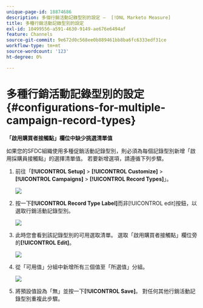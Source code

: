 ```yaml
---
unique-page-id: 18874686
description: 多個行銷活動記錄型別的設定 —  [!DNL Marketo Measure]
title: 多種行銷活動記錄型別的設定
exl-id: 10499556-a591-4630-9149-ae676e6494af
feature: Channels
source-git-commit: 9e672d0c568ee0b889461bb8ba6fc6333edf31ce
workflow-type: tm+mt
source-wordcount: '123'
ht-degree: 0%

---
```


# 多種行銷活動記錄型別的設定 {#configurations-for-multiple-campaign-record-types}

**「啟用購買者接觸點」欄位中缺少挑選清單值**

如果您的SFDC組織使用多種促銷活動記錄型別，則必須為每個記錄型別新增「啟用採購員接觸點」的選擇清單值。 若要新增選項，請遵循下列步驟。

1. 前往「**[!UICONTROL Setup]** > **[!UICONTROL Customize]** > **[!UICONTROL Campaigns]** > **[!UICONTROL Record Types]**」。

   ![](assets/1.jpg)

1. 按一下&#x200B;**[!UICONTROL Record Type Label]**&#x200B;而非[!UICONTROL edit]按鈕，以選取行銷活動記錄型別。

   ![](assets/2.jpg)

1. 此時您會看到該記錄型別的可用選取清單。 選取「啟用購買者接觸點」欄位旁的&#x200B;**[!UICONTROL Edit]**。

   ![](assets/3.jpg)

1. 從「可用值」分組中新增所有三個值至「所選值」分組。

   ![](assets/4.jpg)

1. 將預設值設為「無」並按一下&#x200B;**[!UICONTROL Save]**。 對任何其他行銷活動記錄型別重複此步驟。
